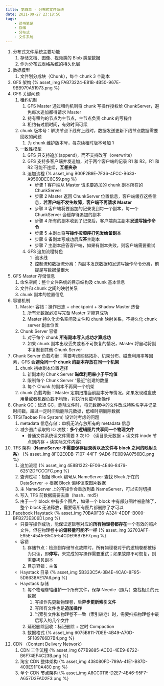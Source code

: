 ```yaml
---
title: 第四章 - 分布式文件系统
date: 2021-09-27 23:18:56
tags:
    - 读书笔记
    - 存储
    - 分布式
    - 文件系统
---
```

1. 分布式文件系统主要功能
    1. 存储文档、图像、视频类的 Blob 类型数据
    2. 作为分布式表格系统的持久化层
2. 数据模型
    1. 文件划分成块（Chunk），每个 chunk 3 个副本
3. GFS 架构
    {% asset_img FAB73224-E81B-4B50-967E-9BB979A51973.png %}
4. GFS 关键问题
    1. 租约机制
        1. GFS Master 通过租约机制将 chunk 写操作授权给 ChunkServer，避免每次追加都得请求 Master
        2. 持有租约的节点为主节点，主节点负责 chunk 的写操作
        3. 租约有过期时间，有效时间可续
    2. chunk 版本号：解决节点下线有上线时，数据发送更新下线节点数据需要回收的问题
        1. 为 chunk 维护版本号，每次续租时版本号加 1
    3. 一致性模型
        1. GFS 只支持追加(append)，而不支持改写（overwrite）
        2. GFS 支持多客户端并发追加，对于两个客户端的记录 R1 和 R2，R1 和 R2 可能不连续，**互相夹杂**
        3. 追加流程
            {% asset_img B00F2B9E-7F36-4FCC-B633-A9560DEC6C59.png %}
            - 步骤 1 客户端从 Master 请求要追加的 chunk 副本所在的 ChunkServer
            - 步骤 2 Master 返回 ChunkServer 位置信息，客户端缓存这些信息，**若客户端不发生故障，客户端不再请求 Master**
            - 步骤 3 客户端将要追加的记录发到每一个副本，每一个 ChunkServer 会缓存待追加的副本
            - 步骤 4 所有的副本收到了记录后，客户端向主副本**发送写操作命令**
            - 步骤 5 主副本将**写操作按顺序打包发给备副本**
            - 步骤 6 备副本写成功后**应答**主副本
            - 步骤 7 主副本应答客户端，如果有副本失败，则客户端需要重试
        4. GFS 追加流程特色
            1. 流水线
            2. 控制流和数据流分离：向副本发送数据和发送写操作命令分离，前提是写数据量很大
5. GFS Master 存储信息
    1. 命名空间：整个文件系统的目录结构及 chunk 基本信息
    2. 文件和 chunk 之间的映射关系
    3. chunk 副本的位置信息 
6. 容错机制
    1. Master 容错：操作日志 + checkpoint + Shadow Master 热备
        1. 所有元数据必须写完备 Master 才能算成功
        2. Master 持久化命名空间及文件和 chunk 映射关系，不持久化 chunk server 副本位置
    2. Chunk Server 容错
        1. 对于每个 chunk **所有副本写入成功才算成功**
        2. 如果 chunk 副本出现丢失或者不可恢复的情况，Master 将自动将副本复制到其他 Chunk Server
7. Chunk Server 负载均衡：需要考虑网络拓扑、机架分布、磁盘利用率等因素，GFS 会**避免同一个 chunk 的副本存放在同一个机架**
    1. chunk 初始副本位置选择
        1. 新副本的 Chunk Server **磁盘利用率小于平均值**
        2. 限制每个 Chunk Server “最近”创建的数量
        3. 每个 Chunk 的副本不再同一个机架
    2. chunk 负载均衡：Master 定期扫描当前副本分布情况，如果发现磁盘使用量或者机器负载不均衡，将执行负载均衡操作
8. Chunk GC：延迟 GC，删除文件时，将元数据中的文件改成特殊名字并记录时间戳，超过一定时间后删除元数据，低峰时期删除数据
9. TFS(Taobao File System) 设计时考虑的问题
    1. metadata 信息存储：单机无法存放所有的 metadata 信息
    2. 减少图片读取的 IO 次数：**多个逻辑图片共享同一个物理文件**
        - 普通文件系统读文件需要 3 次 IO （读目录元数据 + 读文件 inode 节点到内存 + 读实际文件内容）
10. TFS 架构（**NameServer 不需要保存目录树以及文件与 block 之间的映射关系**）
    {% asset_img 8FC2E0DB-7107-44FF-9AD6-FE0D9A0756BC.png %}
    1. 追加流程
       {% asset_img 4E8B1322-EF06-4E46-8476-62512DFCCCFC.png %}
    2. 查询过程：根据 Block 编号从 NameServer 查找 Block 所在的 DataServer → 根据 Block 偏移读取图片数据
    3. 主 NameServer 上的写操作会重放到备 NameServer，可以实时切换
    4. 写入 TFS 前数据需要去重（hash、md5）
    5. 由于一个 block 中有多个图片，如果一个 block 中有部分图片被删除了，整个 block 无法释放，需要等所有图片都删除了才可以
11. Facebook Haystack
    {% asset_img 70BA0F36-A324-4DDF-B000-BFB273E306D1.png %}
    - 只要写操作成功，能保证逻辑卷对应的**所有物理卷都存在**一个有效的照片文件，但在物理卷中的**偏移量可能不一样**
    {% asset_img 32703AFF-E95E-4545-B5C5-54CDE96B7BF7.png %}
    - 容错
        1. 存储节点：检测到存储节点故障时，所有物理卷对于的逻辑卷都被标为只读，即**停写**，未完成的写操作需要重试；如果故障不可恢复，则需要拷贝副本
        2. 目录容错：主备
    - Haystack 目录
        {% asset_img 5B333C5A-3B4E-4CA0-8F95-5D6638AE17A6.png %}
    - Haystack 存储
        1. 每个物理卷轴维护一个所有文件，保存 Needle（照片）查找相关的元数据
            1. 写操作先更新物理卷，后**异步更新索引文件**
            2. 写所有文件也是**追加操作**
            3. 当索引文件和物理卷不一致（索引较老）时，需要扫描物理卷中最后写入的几个文件
        2. 延迟删除回收：标记删除 + 定时 Compaction
        3. 数据格式
            {% asset_img 6075B811-7DEE-4B49-A70D-5F189786D7B4.png %}
12. CDN （Content Delivery Network）
    1. CDN 工作流程 
        {% asset_img 677B9885-ACD3-4EE9-8722-B6F74EF4C23B.png %}
    2. 淘宝 CDN 整体架构
        {% asset_img 438080FD-799A-41E1-B87D-409E91F0A480.png %}
    3. 单个 CDN 节点架构
        {% asset_img A8CC0116-D2E7-4E46-95F7-A657D3FAD2F3.png %}
